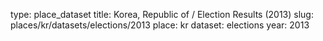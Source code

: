 type: place_dataset
title: Korea, Republic of / Election Results (2013)
slug: places/kr/datasets/elections/2013
place: kr
dataset: elections
year: 2013
